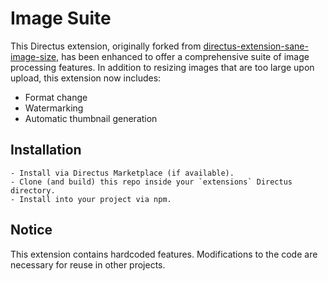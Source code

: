 # Image Suite

This Directus extension, originally forked from [directus-extension-sane-image-size](https://github.com/martabitbrain/directus-extension-sane-image-size), has been enhanced to offer a comprehensive suite of image processing features. In addition to resizing images that are too large upon upload, this extension now includes:

- Format change
- Watermarking
- Automatic thumbnail generation
    

## Installation

    - Install via Directus Marketplace (if available).
    - Clone (and build) this repo inside your `extensions` Directus directory.
    - Install into your project via npm.

## Notice

This extension contains hardcoded features. Modifications to the code are necessary for reuse in other projects.
